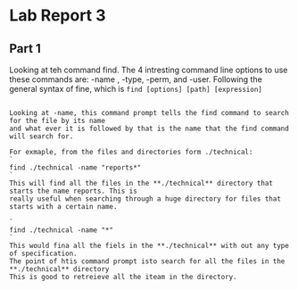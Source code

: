 # Lab Report 3 

## Part 1
Looking at teh command find. The 4 intresting command line options to use these commands are: 
-name , -type, -perm, and -user. Following the general syntax of fine, which is 
`
find [options] [path] [expression]
`

```

Looking at -name, this command prompt tells the find command to search for the file by its name
and what ever it is followed by that is the name that the find command will search for.

For exmaple, from the files and directories form ./technical:
`
find ./technical -name "reports*"
`
This will find all the files in the **./technical** directory that starts the name reports. This is
really useful when searching through a huge directory for files that starts with a certain name.

`
find ./technical -name "*"
`
This would fina all the fiels in the **./technical** with out any type of specification.
The point of htis command prompt isto search for all the files in the **./technical** directory 
This is good to retreieve all the iteam in the directory.

```


